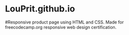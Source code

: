 # LouPrit.github.io
#Responsive product page using HTML and CSS.
Made for freecodecamp.org responsive web design certification.
